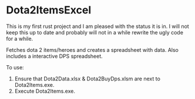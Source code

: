 # Dota2ItemsExcel

This is my first rust project and I am pleased with the status it is in. I will not keep this up to date and probably will not in a while rewrite the ugly code for a while.

Fetches dota 2 items/heroes and creates a spreadsheet with data.
Also includes a interactive DPS spreadsheet.

To use:
1. Ensure that Dota2Data.xlsx & Dota2BuyDps.xlsm are next to Dota2Items.exe.
2. Execute Dota2Items.exe.
